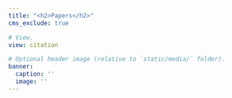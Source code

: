 ```yaml
---
title: "<h2>Papers</h2>"
cms_exclude: true

# View.
view: citation

# Optional header image (relative to `static/media/` folder).
banner:
  caption: ''
  image: ''
---
```

